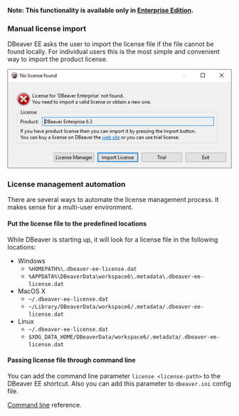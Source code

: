 **Note: This functionality is available only in [Enterprise Edition](Enterprise-Edition).**

### Manual license import

DBeaver EE asks the user to import the license file if the file cannot be found locally.
For individual users this is the most simple and convenient way to import the product license.

![](images/license-not-found.png)

### License management automation

There are several ways to automate the license management process. It makes sense for a multi-user environment.

#### Put the license file to the predefined locations

While DBeaver is starting up, it will look for a license file in the following locations: 

- Windows
    - `%HOMEPATH%\.dbeaver-ee-license.dat`
    - `%APPDATA%\DBeaverData\workspace6\.metadata\.dbeaver-ee-license.dat`
- MacOS X
    - `~/.dbeaver-ee-license.dat`
    - `~/Library/DBeaverData/workspace6/.metadata/.dbeaver-ee-license.dat`
- Linux
    - `~/.dbeaver-ee-license.dat`
    - `$XDG_DATA_HOME/DBeaverData/workspace6/.metadata/.dbeaver-ee-license.dat`


#### Passing license file through command line

You can add the command line parameter `license <license-path>` to the DBeaver EE shortcut.
Also you can add this parameter to `dbeaver.ini` config file.

[Command line](Command-Line) reference.